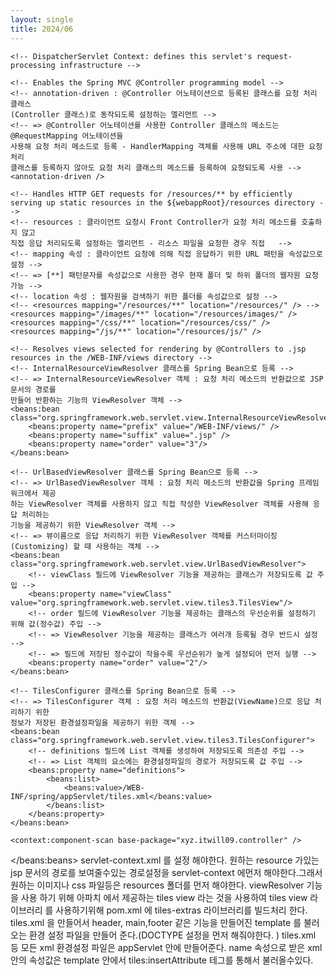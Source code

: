 ```yaml
---
layout: single
title: 2024/06
---
```

	<!-- DispatcherServlet Context: defines this servlet's request-processing infrastructure -->
	
	<!-- Enables the Spring MVC @Controller programming model -->
	<!-- annotation-driven : @Controller 어노테이션으로 등록된 클래스를 요청 처리 클래스
	(Controller 클래스)로 동작되도록 설정하는 엘리먼트 -->
	<!-- => @Controller 어노테이션를 사용한 Controller 클래스의 메소드는 @RequestMapping 어노테이션을
	사용해 요청 처리 메소드로 등록 - HandlerMapping 객체를 사용해 URL 주소에 대한 요청 처리
	클래스를 등록하지 않아도 요청 처리 클래스의 메소드를 등록하여 요청되도록 사용 -->
	<annotation-driven />

	<!-- Handles HTTP GET requests for /resources/** by efficiently serving up static resources in the ${webappRoot}/resources directory -->
	<!-- resources : 클라이언트 요청시 Front Controller가 요청 처리 메소드를 호출하지 않고
	직접 응답 처리되도록 설정하는 엘리먼트 - 리소스 파일을 요청한 경우 직접   -->
	<!-- mapping 속성 : 클라이언트 요청에 의해 직접 응답하기 위한 URL 패턴을 속성값으로 설정 -->
	<!-- => [**] 패턴문자를 속성값으로 사용한 경우 현재 폴더 및 하위 폴더의 웹자원 요청 가능 -->
	<!-- location 속성 : 웹자원을 검색하기 위한 폴더를 속성값으로 설정 -->
	<!-- <resources mapping="/resources/**" location="/resources/" /> -->
	<resources mapping="/images/**" location="/resources/images/" />
	<resources mapping="/css/**" location="/resources/css/" />
	<resources mapping="/js/**" location="/resources/js/" />

	<!-- Resolves views selected for rendering by @Controllers to .jsp resources in the /WEB-INF/views directory -->
	<!-- InternalResourceViewResolver 클래스를 Spring Bean으로 등록 -->
	<!-- => InternalResourceViewResolver 객체 : 요청 처리 메소드의 반환값으로 JSP 문서의 경로를 
	만들어 반환하는 기능의 ViewResolver 객체 -->
	<beans:bean class="org.springframework.web.servlet.view.InternalResourceViewResolver">
		<beans:property name="prefix" value="/WEB-INF/views/" />
		<beans:property name="suffix" value=".jsp" />
		<beans:property name="order" value="3"/>
	</beans:bean>
	
	<!-- UrlBasedViewResolver 클래스를 Spring Bean으로 등록 -->
	<!-- => UrlBasedViewResolver 객체 : 요청 처리 메소드의 반환값을 Spring 프레임워크에서 제공
	하는 ViewResolver 객체를 사용하지 않고 직접 작성한 ViewResolver 객체를 사용해 응답 처리하는 
	기능을 제공하기 위한 ViewResolver 객체 -->
	<!-- => 뷰이름으로 응답 처리하기 위한 ViewResolver 객체를 커스터마이징(Customizing) 할 때 사용하는 객체 -->
	<beans:bean class="org.springframework.web.servlet.view.UrlBasedViewResolver">
		<!-- viewClass 필드에 ViewResolver 기능을 제공하는 클래스가 저장되도록 값 주입 -->
		<beans:property name="viewClass" value="org.springframework.web.servlet.view.tiles3.TilesView"/>
		<!-- order 필드에 ViewResolver 기능을 제공하는 클래스의 우선순위를 설정하기 위해 값(정수값) 주입 -->
		<!-- => ViewResolver 기능을 제공하는 클래스가 여러개 등록될 경우 반드시 설정 -->
		<!-- => 필드에 저장된 정수값이 작을수록 우선순위가 높게 설정되어 먼저 실행 -->
		<beans:property name="order" value="2"/>
	</beans:bean>
	
	<!-- TilesConfigurer 클래스를 Spring Bean으로 등록 --> 
	<!-- => TilesConfigurer 객체 : 요청 처리 메소드의 반환값(ViewName)으로 응답 처리하기 위한
	정보가 저장된 환경설정파일을 제공하기 위한 객체 -->
	<beans:bean class="org.springframework.web.servlet.view.tiles3.TilesConfigurer">
		<!-- definitions 필드에 List 객체를 생성하여 저장되도록 의존성 주입 -->
		<!-- => List 객체의 요소에는 환경설정파일의 경로가 저장되도록 값 주입 -->
		<beans:property name="definitions">
			<beans:list>
				<beans:value>/WEB-INF/spring/appServlet/tiles.xml</beans:value>
			</beans:list>
		</beans:property>
	</beans:bean>
	
	<context:component-scan base-package="xyz.itwill09.controller" />
	
</beans:beans>
servlet-context.xml 를 설정 해야한다.  원하는 resource 가있는 jsp 문서의 경로를 보여줄수있는 경로설정을 servlet-context 에먼저 해야한다.그래서 원하는 이미지나 css 파일등은 resources 폴더를 먼저 해야한다. viewResolver 기능을  사용 하기 위해 아파치 에서 제공하는 tiles view 라는 것을 사용하여 tiles view 라이브러리  를 사용하기위해 pom.xml 에 tiles-extras 라이브러리를  빌드처리  한다. 
tiles.xml 을 만들어서 header, main,footer 같은 기능을 만들어진 template 를 불러오는 환경 설정 파일을 만들어 준다.(DOCTYPE 설정을 먼저 해줘야한다. )
tiles.xml 등 모든 xml 환경설정 파일은 appServlet 안에 만들어준다. 
name 속성으로 받은 xml 안의 속성값은 template 안에서 tiles:insertAttribute 테그를 통해서 불러올수있다. 




